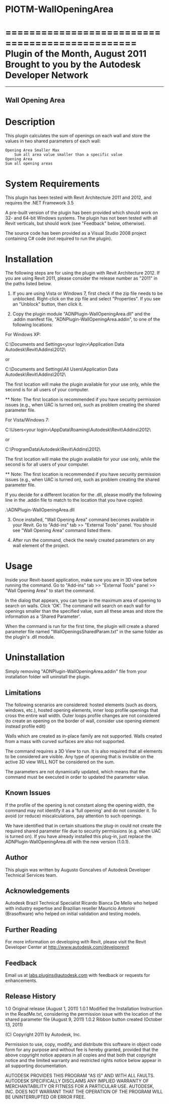 # PIOTM-WallOpeningArea

================================================
      Plugin of the Month, August 2011
Brought to you by the Autodesk Developer Network
================================================
-----------------
Wall Opening Area
-----------------

# Description

This plugin calculates the sum of openings on each wall
and store the values in two shared parameters of each wall:

    Opening Area Smaller Max
        Sum all area value smaller than a specific value
    Opening Area
	Sum all opening areas

# System Requirements

This plugin has been tested with Revit Architecture 2011 and 2012,
and requires the .NET Framework 3.5 

A pre-built version of the plugin has been provided which should
work on 32- and 64-bit Windows systems.
The plugin has not been tested with all Revit verticals, 
but should work (see "Feedback" below, otherwise).

The source code has been provided as a Visual Studio 2008 project
containing C# code (not required to run the plugin).

# Installation

The following steps are for using the plugin with Revit 
Architecture 2012. 
If you are using Revit 2011, please consider the release
number as "2011" in the paths listed below.  

1. If you are using Vista or Windows 7, first check
if the zip file needs to be unblocked.
Right-click on the zip file and select "Properties". If you see
an "Unblock" button, then click it. 

2. Copy the plugin module "ADNPlugin-WallOpeningArea.dll" and the 
.addin manifest file, "ADNPlugin-WallOpeningArea.addin", to one of 
the following locations: 

For Windows XP: 

C:\Documents and Settings\<your login>\Application Data\
Autodesk\Revit\Addins\2012\

or 

C:\Documents and Settings\All Users\Application Data\
Autodesk\Revit\Addins\2012\


The first location will make the plugin available for your use 
only, while the second is for all users of your computer.

** Note: The first location is recommended if you have security 
permission issues (e.g., when UAC is turned on), such as problem 
creating the shared parameter file.

For Vista/Windows 7:

C:\Users\<your login>\AppData\Roaming\Autodesk\Revit\Addins\2012\

or 

C:\ProgramData\Autodesk\Revit\Addins\2012\


The first location will make the plugin available for your use 
only, while the second is for all users of your computer.

** Note: The first location is recommended if you have security 
permission issues (e.g., when UAC is turned on), such as problem 
creating the shared parameter file.


If you decide for a different location for the .dll, please modify 
the following line in the .addin file to match to the location that 
you have copied:

<Assembly>.\ADNPlugin-WallOpeningArea.dll</Assembly>

3. Once installed, "Wall Opening Area" command becomes available 
in your Revit.  Go to "Add-ins" tab >> "External Tools" panel. 
You should see "Wall Opening Area" command listed there. 

4. After run the command, check the newly created parameters on any
wall element of the project.

# Usage

Inside your Revit-based application, make sure you are in 3D view
before running the command. 
Go to "Add-ins" tab >> "External Tools" panel >> "Wall Opening Area" 
to start the command. 

In the dialog that appears, you can type in the maximum area of 
opening to search on walls. Click 'OK'. The command will search 
on each wall for openings smaller than the specified value, sum all 
these areas and store the information as a 'Shared Parameter'.

When the command is run for the first time, the plugin will create
a shared parameter file named "WallOpeningsSharedParam.txt" in the 
same folder as the plugin's .dll module.  

# Uninstallation

Simply removing "ADNPlugin-WallOpeningArea.addin" file from 
your installation folder will uninstall the plugin. 

Limitations
--------------
The following scenarios are considered: hosted elements (such as 
doors, windows, etc.), hosted opening elements, inner loop profile
openings that cross the entire wall width. Outer loops profile 
changes are not considered (to create an opening on the border of
wall, consider use opening element instead profile edit)

Walls which are created as in-place family are not supported.
Walls created from a mass with curved surfaces are also not 
supported.  
 
The command requires a 3D View to run. It is also required that all
elements to be considered are visible. Any type of opening that is
invisible on the active 3D view WILL NOT be considered on the sum.

The parameters are not dynamically updated, which means that the
command must be executed in order to updated the parameter value.

Known Issues
------------
If the profile of the opening is not constant along the opening 
width, the command may not identify it as a 'full opening' 
and do not consider it. To avoid (or reduce) miscalculations,
pay attention to such openings.

We have identified that in certain situations the plug-in 
could not create the required shared parameter file due to 
security permissions (e.g. when UAC is turned on). 
If you have already installed this plug-in, just replace
the ADNPlugin-WallOpeningArea.dll with the new version (1.0.1).

Author
------
This plugin was written by Augusto Goncalves of Autodesk Developer 
Technical Services team. 

Acknowledgements
----------------
Autodesk Brazil Technical Specialist Ricardo Bianca De Mello who
helped with industry expertise and 
Brazilian reseller Mauricio Antonini (Brasoftware) who helped 
on initial validation and testing models.

Further Reading
---------------
For more information on developing with Revit, please visit the
Revit Developer Center at http://www.autodesk.com/developrevit

Feedback
--------
Email us at labs.plugins@autodesk.com with feedback or requests for
enhancements.

Release History
---------------

1.0    Original release                     (August 1, 2011)
1.0.1  Modified the Installation Instruction 
       in the ReadMe.txt, considering the 
       permission issue with the location 
       of the shared parameter file         (August 9, 2011)
1.0.2  Ribbon button created                (October 13, 2011)

(C) Copyright 2011 by Autodesk, Inc. 

Permission to use, copy, modify, and distribute this software in
object code form for any purpose and without fee is hereby granted, 
provided that the above copyright notice appears in all copies and 
that both that copyright notice and the limited warranty and
restricted rights notice below appear in all supporting 
documentation.

AUTODESK PROVIDES THIS PROGRAM "AS IS" AND WITH ALL FAULTS. 
AUTODESK SPECIFICALLY DISCLAIMS ANY IMPLIED WARRANTY OF
MERCHANTABILITY OR FITNESS FOR A PARTICULAR USE.  AUTODESK, INC. 
DOES NOT WARRANT THAT THE OPERATION OF THE PROGRAM WILL BE
UNINTERRUPTED OR ERROR FREE.

